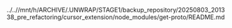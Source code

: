../..//mnt/h/ARCHIVE/.UNWRAP/STAGE1/backup_repository/20250803_201338_pre_refactoring/cursor_extension/node_modules/get-proto/README.md